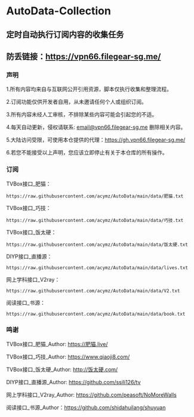 # AutoData-Collection
## 定时自动执行订阅内容的收集任务
## 防丢链接：https://vpn66.filegear-sg.me/
### 声明

1.所有内容均来自与互联网公开引用资源，脚本仅执行收集和整理流程。

2.订阅功能仅供开发者自用，从未邀请任何个人或组织订阅。

3.所有内容未经人工审核，不排除某些内容可能会引起您的不适。

4.每天自动更新，侵权请联系: email@vpn66.filegear-sg.me 删除相关内容。

5.大陆访问受限，可使用本仓提供的代理：https://gh.vpn66.filegear-sg.me/

6.若您不能接受以上声明，您应该立即停止有关于本仓库的所有操作。

### 订阅

TVBox接口_肥猫：
```
https://raw.githubusercontent.com/acymz/AutoData/main/data/肥猫.txt
```
TVBox接口_巧技：
```
https://raw.githubusercontent.com/acymz/AutoData/main/data/巧技.txt
```
TVBox接口_饭太硬：
```
https://raw.githubusercontent.com/acymz/AutoData/main/data/饭太硬.txt
```
DIYP接口_直播源：
```
https://raw.githubusercontent.com/acymz/AutoData/main/data/lives.txt
```
网上学科接口_V2ray：
```
https://raw.githubusercontent.com/acymz/AutoData/main/data/V2.txt
```
阅读接口_书源：
```
https://raw.githubusercontent.com/acymz/AutoData/main/data/book.txt
```
### 鸣谢

TVBox接口_肥猫_Author: https://肥猫.live/

TVBox接口_巧技_Author: https://www.qiaoji8.com/

TVBox接口_饭太硬_Author: http://饭太硬.com/

DIYP接口_直播源_Author: https://github.com/ssili126/tv

网上学科接口_V2ray_Author: https://github.com/peasoft/NoMoreWalls

阅读接口_书源_Author：https://github.com/shidahuilang/shuyuan
